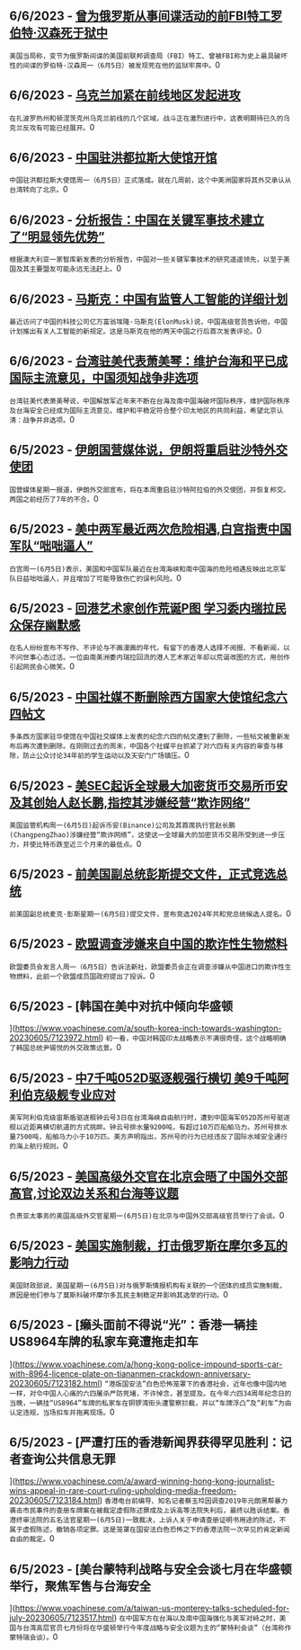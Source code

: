 
  ## 6/6/2023 - [曾为俄罗斯从事间谍活动的前FBI特工罗伯特·汉森死于狱中](https://www.voachinese.com/a/robert-hanssen-fbi-agent-who-spied-for-russia-found-dead-in-prison-20230606/7124613.html)
 ```美国当局称，变节为俄罗斯间谍的美国前联邦调查局（FBI）特工、曾被FBI称为史上最具破坏性的间谍的罗伯特·汉森周一（6月5日）被发现死在他的监狱牢房中。```0
  ## 6/6/2023 - [乌克兰加紧在前线地区发起进攻](https://www.voachinese.com/a/latest-in-ukraine-ukraine-intensifies-attacks-along-border-lines-20230605/7124563.html)
 ```在扎波罗热州和顿涅茨克州乌克兰前线的几个区域，战斗正在激烈进行中，这表明期待已久的乌克兰反攻有可能已经展开。```0
  ## 6/6/2023 - [中国驻洪都拉斯大使馆开馆](https://www.voachinese.com/a/china-inaugurates-embassy-in-honduras-20230605/7124550.html)
 ```中国驻洪都拉斯大使馆周一（6月5日）正式落成。就在几周前，这个中美洲国家将其外交承认从台湾转向了北京。```0
  ## 6/6/2023 - [分析报告：中国在关键军事技术建立了“明显领先优势”](https://www.voachinese.com/a/china-establishing-commanding-lead-with-key-military-technologies-20230605/7124174.html)
 ```根据澳大利亚一家智库新发表的分析报告，中国对一些关键军事技术的研究遥遥领先，以至于美国及其主要盟友可能永远无法赶上。```0
  ## 6/6/2023 - [马斯克：中国有监管人工智能的详细计划](https://www.voachinese.com/a/musk-says-china-detailed-plans-to-regulate-ai-20230605/7124528.html)
 ```最近访问了中国的科技公司亿万富翁埃隆·马斯克(ElonMusk)说，中国高级官员告诉他，中国计划推出有关人工智能的新规定。这是马斯克在他的两天中国之行后首次发表评论。```0
  ## 6/6/2023 - [台湾驻美代表萧美琴：维护台海和平已成国际主流意见，中国须知战争非选项](https://www.voachinese.com/a/taiwan-top-diplomat-in-us-urged-china-about-war-not-being-an-option-in-taiwan-strait-20230605/7124199.html)
 ```台湾驻美代表萧美琴说，中国解放军近年来不断在台海及南中国海破坏国际秩序，维护国际秩序及台海安全已经成为国际主流意见，维护和平稳定符合整个印太地区的共同利益，希望北京认清：战争并非选项。```0
  ## 6/5/2023 - [伊朗国营媒体说，伊朗将重启驻沙特外交使团](https://www.voachinese.com/a/iran-to-reopen-embassy-to-saudi-20230605/7124177.html)
 ```国营媒体星期一报道，伊朗外交部宣布，将在本周重启驻沙特阿拉伯的外交使团，并恢复邦交。两国之前经历了7年的不合。```0
  ## 6/5/2023 - [美中两军最近两次危险相遇,白宫指责中国军队“咄咄逼人”](https://www.voachinese.com/a/after-dangerous-encounters-us-accuses-china-of-military-aggressiveness-20230605/7124131.html)
 ```白宫周一(6月5日)表示，美国和中国军队最近在台湾海峡和南中国海的危险相遇反映出北京军队日益咄咄逼人，并且增加了可能导致伤亡的误判风险。```0
  ## 6/5/2023 - [回港艺术家创作荒诞P图 学习委内瑞拉民众保存幽默感](https://www.voachinese.com/a/hk-artist-urges-fellow-hongkongers-to-learn-a-sense-of-humor-like-venezuelans-20230605/7123803.html)
 ```在名人纷纷宣布不写作、不评论与不画漫画的年代，有留下的香港人选择不阅报、不看新闻，以不问世事心态过活。一位由南美洲委内瑞拉回流的港人艺术家近年却以荒诞改图的方式，用创作引起网民会心微笑。```0
  ## 6/5/2023 - [中国社媒不断删除西方国家大使馆纪念六四帖文](https://www.voachinese.com/a/china-internet-tiananmen-censorship-20230605/7124108.html)
 ```多条西方国家驻华使馆在中国社交媒体上发表的纪念六四的帖文遭到了删除，一些帖文被重新发布后再次遭到删除。在刚刚过去的周末，中国各个社媒平台抓紧了对六四有关内容的审查与移除，防止公众讨论34年前的学生运动以及天安门广场镇压。```0
  ## 6/5/2023 - [美SEC起诉全球最大加密货币交易所币安及其创始人赵长鹏,指控其涉嫌经营“欺诈网络”](https://www.voachinese.com/a/us-sues-binance-and-founder-zhao-over-web-of-deception-20230605/7124008.html)
 ```美国监管机构周一(6月5日)起诉币安(Binance)公司及其首席执行官赵长鹏(ChangpengZhao)涉嫌经营“欺诈网络”，这使这一全球最大的加密货币交易所受到进一步压力，并使比特币跌至近三个月来的最低点。```0
  ## 6/5/2023 - [前美国副总统彭斯提交文件，正式竞选总统](https://www.voachinese.com/a/former-us-vp-mike-pence-to-run-for-president-20230605/7124049.html)
 ```前美国副总统麦克·彭斯星期一(6月5日)提交文件，宣布竞选2024年共和党总统候选人提名。```0
  ## 6/5/2023 - [欧盟调查涉嫌来自中国的欺诈性生物燃料](https://www.voachinese.com/a/eu-probes-alleged-fraudulent-biofuel-from-china-20230605/7123934.html)
 ```欧盟委员会发言人周一（6月5日）告诉法新社，欧盟委员会正在调查涉嫌从中国进口的欺诈性生物燃料，此前一个欧盟成员国政府提出了投诉。```0
  ## 6/5/2023 - [韩国在美中对抗中倾向华盛顿

](https://www.voachinese.com/a/south-korea-inch-towards-washington-20230605/7123972.html)
 ```初一看，中国对韩国印太战略表示不满很奇怪，这个战略明确了韩国总统尹锡悦的外交政策远景。```0
  ## 6/5/2023 - [中7千吨052D驱逐舰强行横切  美9千吨阿利伯克级舰专业应对](https://www.voachinese.com/a/chinese-052d-destroyer-cuts-off-u-s-arleigh-burke-class-destroyer-uss-chung-hoon-in-taiwan-strait-20230606/7123945.html)
 ```美军阿利伯克级宙斯盾驱逐舰钟云号3日在台湾海峡自由航行时，遭到中国海军052D苏州号驱逐舰以近距离横切航道的方式挑衅。钟云号排水量9200吨，有超过10万匹船舶马力。苏州号排水量7500吨，船舶马力小于10万匹。美方声明指出，苏州号的行为已经违反了国际水域安全通行的海上航行规则。```0
  ## 6/5/2023 - [美国高级外交官在北京会晤了中国外交部高官,讨论双边关系和台海等议题](https://www.voachinese.com/a/us-china-beijing-diplomats-meeting-20230605/7123946.html)
 ```负责亚太事务的美国高级外交官星期一(6月5日)在北京与中国外交部高级官员举行了会谈。```0
  ## 6/5/2023 - [美国实施制裁，打击俄罗斯在摩尔多瓦的影响力行动](https://www.voachinese.com/a/us-sanctions-target-russian-influence-campaign-in-moldova-20230605/7123818.html)
 ```美国财政部说，美国星期一(6月5日)对与俄罗斯情报机构有关联的一个团体的成员实施制裁，原因是他们参与了莫斯科破坏摩尔多瓦民主制稳定并影响其选举的行动。```0
  ## 6/5/2023 - [癞头面前不得说“光”：香港一辆挂US8964车牌的私家车竟遭拖走扣车 

](https://www.voachinese.com/a/hong-kong-police-impound-sports-car-with-8964-licence-plate-on-tiananmen-crackdown-anniversary-20230605/7123182.html)
 ```“港版国安法”白色恐怖笼罩下的香港社会，近年也像中国内地一样，对令中国人心痛的六四屠杀严防死堵，不许悼念，甚至提及。在今年六四34周年纪念日的当晚，一辆挂“US8964”车牌的私家车在铜锣湾街头遭警察拦截，并以“车牌浮凸”及“刹车”为由认定违规，当场扣车并拖离现场。```0
  ## 6/5/2023 - [严遭打压的香港新闻界获得罕见胜利：记者查询公共信息无罪

](https://www.voachinese.com/a/award-winning-hong-kong-journalist-wins-appeal-in-rare-court-ruling-upholding-media-freedom-20230605/7123184.html)
 ```香港电台前编导、知名记者蔡玉玲因调查2019年元朗黑帮暴力袭击市民事件的查册车牌案在被裁定虚假陈述罪成及上诉高等法院失利后，最终以胜诉结案。香港终审法院的五名法官星期一(6月5日)一致裁决，上诉人关于申请查册证明书用途的陈述，不属于虚假陈述，撤销各项定罪。这是笼罩在国安法白色恐怖之下的香港法院一次罕见的肯定新闻自由的裁定。```0
  ## 6/5/2023 - [美台蒙特利战略与安全会谈七月在华盛顿举行，聚焦军售与台海安全

](https://www.voachinese.com/a/taiwan-us-monterey-talks-scheduled-for-july-20230605/7123517.html)
 ```在中国军方在台海以及南中国海强化与美军对峙之时，美国与台湾高层官员七月份将在华盛顿举行今年度战略与安全议题为主的“蒙特利会谈”（台湾称作蒙特瑞会谈）。```0
